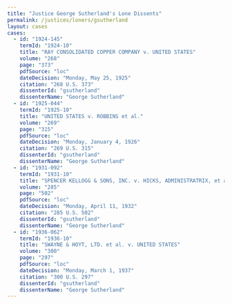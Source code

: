 ```yaml
---
title: "Justice George Sutherland's Lone Dissents"
permalink: /justices/loners/gsutherland
layout: cases
cases:
  - id: "1924-145"
    termId: "1924-10"
    title: "RAY CONSOLIDATED COPPER COMPANY v. UNITED STATES"
    volume: "268"
    page: "373"
    pdfSource: "loc"
    dateDecision: "Monday, May 25, 1925"
    citation: "268 U.S. 373"
    dissenterId: "gsutherland"
    dissenterName: "George Sutherland"
  - id: "1925-044"
    termId: "1925-10"
    title: "UNITED STATES v. ROBBINS et al."
    volume: "269"
    page: "315"
    pdfSource: "loc"
    dateDecision: "Monday, January 4, 1926"
    citation: "269 U.S. 315"
    dissenterId: "gsutherland"
    dissenterName: "George Sutherland"
  - id: "1931-092"
    termId: "1931-10"
    title: "SPENCER KELLOGG & SONS, INC. v. HICKS, ADMINISTRATRIX, et al."
    volume: "285"
    page: "502"
    pdfSource: "loc"
    dateDecision: "Monday, April 11, 1932"
    citation: "285 U.S. 502"
    dissenterId: "gsutherland"
    dissenterName: "George Sutherland"
  - id: "1936-062"
    termId: "1936-10"
    title: "SWAYNE & HOYT, LTD. et al. v. UNITED STATES"
    volume: "300"
    page: "297"
    pdfSource: "loc"
    dateDecision: "Monday, March 1, 1937"
    citation: "300 U.S. 297"
    dissenterId: "gsutherland"
    dissenterName: "George Sutherland"
---
```

